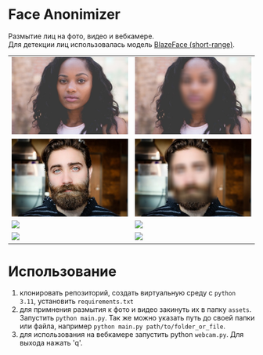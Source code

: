 # Face Anonimizer
Размытие лиц на фото, видео и вебкамере.  
Для детекции лиц использовалась модель [BlazeFace (short-range)](https://developers.google.com/mediapipe/solutions/vision/face_detector#blazeface_short-range).

<table>
  <tr>
    <td><img src=assets/attractive-1869761_640.jpg width=400></td>
    <td><img src=output/attractive-1869761_640.jpg width=400></td>
  </tr>
  <tr>
    <td><img src=assets/beard-1845166_640.jpg width=400></td>
    <td><img src=output/beard-1845166_640.jpg width=400></td>
  </tr>
  <tr>
    <td><img src=https://github.com/lethnis/face-anonimizer/assets/88483002/713a2693-ce96-417d-86d6-4286a2b49da8 width=400></td>
    <td><img src=https://github.com/lethnis/face-anonimizer/assets/88483002/c482e43f-7b41-4a8a-82b8-d016f6e0829d width=400></td>
  </tr>
  <tr>
    <td><img src=https://github.com/lethnis/face-anonimizer/assets/88483002/3c67c094-28ff-4d67-b0a7-cfc2193ae689 width=400></td>
    <td><img src=https://github.com/lethnis/face-anonimizer/assets/88483002/7fd2e08d-a70f-4b69-ada6-e6929f6b1596 width=400></td>
  </tr>
</table>

# Использование
1. клонировать репозиторий, создать виртуальную среду с `python 3.11`, установить `requirements.txt`
2. для примнения размытия к фото и видео закинуть их в папку `assets`. Запустить `python main.py`. Так же можно указать путь до своей папки или файла, например `python main.py path/to/folder_or_file`.
3. для использования на вебкамере запустить python `webcam.py`. Для выхода нажать 'q'.
